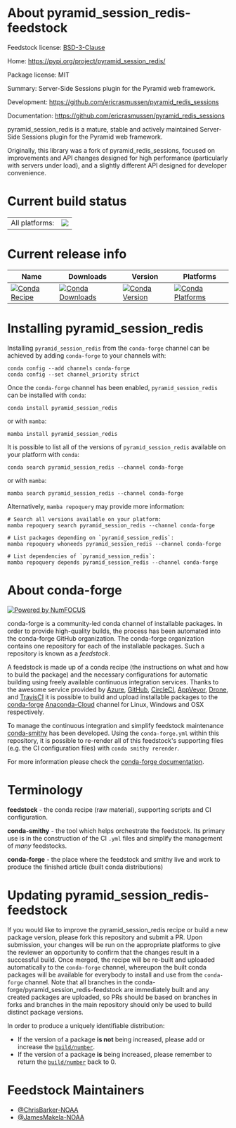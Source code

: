 About pyramid_session_redis-feedstock
=====================================

Feedstock license: [BSD-3-Clause](https://github.com/conda-forge/pyramid_session_redis-feedstock/blob/main/LICENSE.txt)

Home: https://pypi.org/project/pyramid_session_redis/

Package license: MIT

Summary: Server-Side Sessions plugin for the Pyramid web framework.

Development: https://github.com/ericrasmussen/pyramid_redis_sessions

Documentation: https://github.com/ericrasmussen/pyramid_redis_sessions

pyramid_session_redis is a mature, stable and actively maintained Server-Side
Sessions plugin for the Pyramid web framework.

Originally, this library was a fork of pyramid_redis_sessions,
focused on improvements and API changes designed for high performance
(particularly with servers under load), and a slightly different API
designed for developer convenience.


Current build status
====================


<table><tr><td>All platforms:</td>
    <td>
      <a href="https://dev.azure.com/conda-forge/feedstock-builds/_build/latest?definitionId=19637&branchName=main">
        <img src="https://dev.azure.com/conda-forge/feedstock-builds/_apis/build/status/pyramid_session_redis-feedstock?branchName=main">
      </a>
    </td>
  </tr>
</table>

Current release info
====================

| Name | Downloads | Version | Platforms |
| --- | --- | --- | --- |
| [![Conda Recipe](https://img.shields.io/badge/recipe-pyramid_session_redis-green.svg)](https://anaconda.org/conda-forge/pyramid_session_redis) | [![Conda Downloads](https://img.shields.io/conda/dn/conda-forge/pyramid_session_redis.svg)](https://anaconda.org/conda-forge/pyramid_session_redis) | [![Conda Version](https://img.shields.io/conda/vn/conda-forge/pyramid_session_redis.svg)](https://anaconda.org/conda-forge/pyramid_session_redis) | [![Conda Platforms](https://img.shields.io/conda/pn/conda-forge/pyramid_session_redis.svg)](https://anaconda.org/conda-forge/pyramid_session_redis) |

Installing pyramid_session_redis
================================

Installing `pyramid_session_redis` from the `conda-forge` channel can be achieved by adding `conda-forge` to your channels with:

```
conda config --add channels conda-forge
conda config --set channel_priority strict
```

Once the `conda-forge` channel has been enabled, `pyramid_session_redis` can be installed with `conda`:

```
conda install pyramid_session_redis
```

or with `mamba`:

```
mamba install pyramid_session_redis
```

It is possible to list all of the versions of `pyramid_session_redis` available on your platform with `conda`:

```
conda search pyramid_session_redis --channel conda-forge
```

or with `mamba`:

```
mamba search pyramid_session_redis --channel conda-forge
```

Alternatively, `mamba repoquery` may provide more information:

```
# Search all versions available on your platform:
mamba repoquery search pyramid_session_redis --channel conda-forge

# List packages depending on `pyramid_session_redis`:
mamba repoquery whoneeds pyramid_session_redis --channel conda-forge

# List dependencies of `pyramid_session_redis`:
mamba repoquery depends pyramid_session_redis --channel conda-forge
```


About conda-forge
=================

[![Powered by
NumFOCUS](https://img.shields.io/badge/powered%20by-NumFOCUS-orange.svg?style=flat&colorA=E1523D&colorB=007D8A)](https://numfocus.org)

conda-forge is a community-led conda channel of installable packages.
In order to provide high-quality builds, the process has been automated into the
conda-forge GitHub organization. The conda-forge organization contains one repository
for each of the installable packages. Such a repository is known as a *feedstock*.

A feedstock is made up of a conda recipe (the instructions on what and how to build
the package) and the necessary configurations for automatic building using freely
available continuous integration services. Thanks to the awesome service provided by
[Azure](https://azure.microsoft.com/en-us/services/devops/), [GitHub](https://github.com/),
[CircleCI](https://circleci.com/), [AppVeyor](https://www.appveyor.com/),
[Drone](https://cloud.drone.io/welcome), and [TravisCI](https://travis-ci.com/)
it is possible to build and upload installable packages to the
[conda-forge](https://anaconda.org/conda-forge) [Anaconda-Cloud](https://anaconda.org/)
channel for Linux, Windows and OSX respectively.

To manage the continuous integration and simplify feedstock maintenance
[conda-smithy](https://github.com/conda-forge/conda-smithy) has been developed.
Using the ``conda-forge.yml`` within this repository, it is possible to re-render all of
this feedstock's supporting files (e.g. the CI configuration files) with ``conda smithy rerender``.

For more information please check the [conda-forge documentation](https://conda-forge.org/docs/).

Terminology
===========

**feedstock** - the conda recipe (raw material), supporting scripts and CI configuration.

**conda-smithy** - the tool which helps orchestrate the feedstock.
                   Its primary use is in the construction of the CI ``.yml`` files
                   and simplify the management of *many* feedstocks.

**conda-forge** - the place where the feedstock and smithy live and work to
                  produce the finished article (built conda distributions)


Updating pyramid_session_redis-feedstock
========================================

If you would like to improve the pyramid_session_redis recipe or build a new
package version, please fork this repository and submit a PR. Upon submission,
your changes will be run on the appropriate platforms to give the reviewer an
opportunity to confirm that the changes result in a successful build. Once
merged, the recipe will be re-built and uploaded automatically to the
`conda-forge` channel, whereupon the built conda packages will be available for
everybody to install and use from the `conda-forge` channel.
Note that all branches in the conda-forge/pyramid_session_redis-feedstock are
immediately built and any created packages are uploaded, so PRs should be based
on branches in forks and branches in the main repository should only be used to
build distinct package versions.

In order to produce a uniquely identifiable distribution:
 * If the version of a package **is not** being increased, please add or increase
   the [``build/number``](https://docs.conda.io/projects/conda-build/en/latest/resources/define-metadata.html#build-number-and-string).
 * If the version of a package **is** being increased, please remember to return
   the [``build/number``](https://docs.conda.io/projects/conda-build/en/latest/resources/define-metadata.html#build-number-and-string)
   back to 0.

Feedstock Maintainers
=====================

* [@ChrisBarker-NOAA](https://github.com/ChrisBarker-NOAA/)
* [@JamesMakela-NOAA](https://github.com/JamesMakela-NOAA/)

